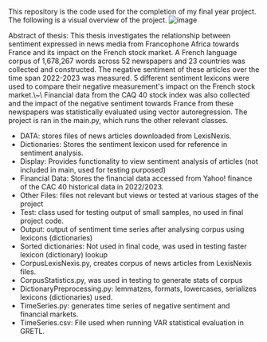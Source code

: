 This repository is the code used for the completion of my final year project. The following is a visual overview of the project.
![image](https://github.com/jmcinern/CapstoneProject/assets/72273070/60b1a4ea-b2cd-4e2a-9109-71b0feb94f4f)


Abstract of thesis:
This thesis investigates the relationship between sentiment expressed in news media from Francophone Africa towards France and its impact on the French stock market. 
A French language corpus of 1,678,267 words across 52 newspapers and 23 countries was collected and constructed. The negative sentiment of these articles over the time span 2022-2023 was measured. 5 different sentiment lexicons were used to compare their negative measurement's impact on the French stock market.\\~\\
Financial data from the CAQ 40 stock index was also collected and the impact of the negative sentiment towards France from these newspapers was statistically evaluated using vector autoregression.
The project is ran in the main.py, which runs the other relevant classes.

- DATA: stores files of news articles downloaded from LexisNexis.
- Dictionaries: Stores the sentiment lexicon used for reference in sentiment analysis.
- Display: Provides functionality to view sentiment analysis of articles (not included in main, used for testing purposed)
- Financial Data: Stores the financial data accessed from Yahoo! finance of the CAC 40 historical data in 2022/2023.
- Other Files: files not relevant but views or tested at various stages of the project
- Test: class used for testing output of small samples, no used in final project code.
- Output: output of sentiment time series after analysing corpus using lexicons (dictionaries)
- Sorted dictionaries: Not used in final code, was used in testing faster lexicon (dictionary) lookup
- CorpusLexisNexis.py, creates corpus of news articles from LexisNexis files.
- CorpusStatistics.py, was used in testing to generate stats of corpus
- DictionaryPreprocessing.py: lemmatzes, formats, lowercases, serializes lexicons (dictionaries) used.
- TimeSeries.py: generates time series of negative sentiment and financial markets.
- TimeSeries.csv: File used when running VAR statistical evaluation in GRETL.
